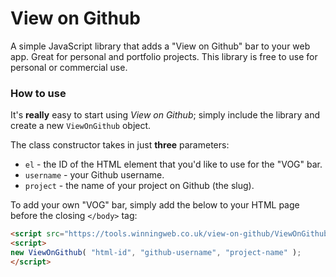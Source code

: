 # View on Github

A simple JavaScript library that adds a "View on Github" bar to your web app. Great for personal 
and portfolio projects. This library is free to use for personal or commercial use.

### How to use

It's **really** easy to start using *View on Github*; simply include the library and create a new 
`ViewOnGithub` object. 

The class constructor takes in just **three** parameters: 

- `el` - the ID of the HTML element that you'd like to use for the "VOG" bar.
- `username` - your Github username.
- `project` - the name of your project on Github (the slug).

To add your own "VOG" bar, simply add the below to your HTML page before the closing `</body>` tag:

```html
<script src="https://tools.winningweb.co.uk/view-on-github/ViewOnGithub.js"></script>
<script>
new ViewOnGithub( "html-id", "github-username", "project-name" );
</script>
```